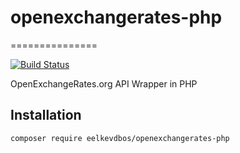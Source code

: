 # openexchangerates-php
===============

[![Build Status](https://travis-ci.org/eelkevdbos/openexchangerates-php.svg)](https://travis-ci.org/eelkevdbos/openexchangerates-php) 

OpenExchangeRates.org API Wrapper in PHP

## Installation

`composer require eelkevdbos/openexchangerates-php`
